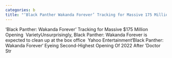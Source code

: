 ```yaml
---
categories: b
title: "‘Black Panther Wakanda Forever’ Tracking for Massive 175 Million Opening  Variety"
---
```

‘Black Panther: Wakanda Forever’ Tracking for Massive $175 Million Opening&nbsp;&nbsp;VarietyUnsurprisingly, Black Panther: Wakanda Forever is expected to clean up at the box office&nbsp;&nbsp;Yahoo Entertainment‘Black Panther: Wakanda Forever‘ Eyeing Second-Highest Opening Of 2022 After ’Doctor Str